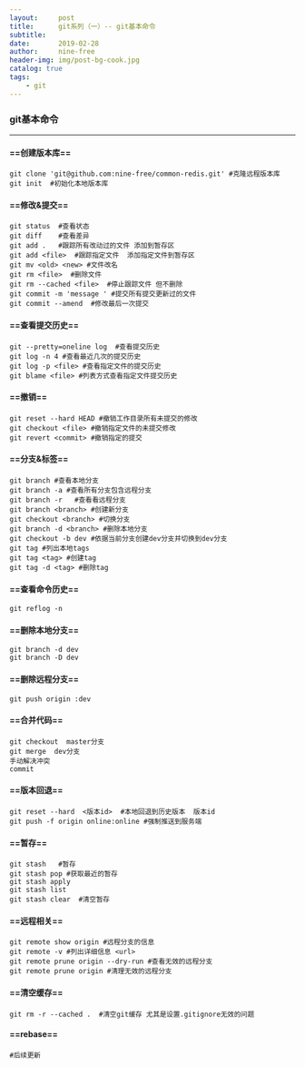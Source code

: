 ```yaml
---
layout:     post
title:      git系列（一）-- git基本命令
subtitle:   
date:       2019-02-28
author:     nine-free
header-img: img/post-bg-cook.jpg
catalog: true
tags:
    - git
---
```


### git基本命令


---


#### ==创建版本库==

```
git clone 'git@github.com:nine-free/common-redis.git' #克隆远程版本库
git init  #初始化本地版本库
```
#### ==修改&提交==

```
git status  #查看状态
git diff    #查看差异
git add .   #跟踪所有改动过的文件 添加到暂存区
git add <file>  #跟踪指定文件  添加指定文件到暂存区
git mv <old> <new> #文件改名
git rm <file>  #删除文件
git rm --cached <file>  #停止跟踪文件 但不删除
git commit -m 'message ' #提交所有提交更新过的文件
git commit --amend  #修改最后一次提交 
```
####  ==查看提交历史==

```
git --pretty=oneline log  #查看提交历史
git log -n 4 #查看最近几次的提交历史
git log -p <file> #查看指定文件的提交历史
git blame <file> #列表方式查看指定文件提交历史
```
#### ==撤销==

```
git reset --hard HEAD #撤销工作目录所有未提交的修改
git checkout <file> #撤销指定文件的未提交修改
git revert <commit> #撤销指定的提交
```
#### ==分支&标签==

```
git branch #查看本地分支
git branch -a #查看所有分支包含远程分支
git branch -r   #查看看远程分支
git branch <branch> #创建新分支
git checkout <branch> #切换分支
git branch -d <branch> #删除本地分支
git checkout -b dev #依据当前分支创建dev分支并切换到dev分支
git tag #列出本地tags
git tag <tag> #创建tag
git tag -d <tag> #删除tag
```
####  ==查看命令历史==
```
git reflog -n
```
#### ==删除本地分支==
```
git branch -d dev
git branch -D dev
```
#### ==删除远程分支==

```
git push origin :dev
```
####  ==合并代码==
```
git checkout  master分支
git merge  dev分支
手动解决冲突  
commit
```

#### ==版本回退==
```
git reset --hard  <版本id>  #本地回退到历史版本  版本id
git push -f origin online:online #强制推送到服务端
```
#### ==暂存==
```
git stash   #暂存
git stash pop #获取最近的暂存 
git stash apply         
git stash list             
git stash clear  #清空暂存  
```
#### ==远程相关==
```
git remote show origin #远程分支的信息
git remote -v #列出详细信息 <url>
git remote prune origin --dry-run #查看无效的远程分支
git remote prune origin #清理无效的远程分支
```
#### ==清空缓存==
```
git rm -r --cached .  #清空git缓存 尤其是设置.gitignore无效的问题
```
#### ==rebase==
```
#后续更新
```


